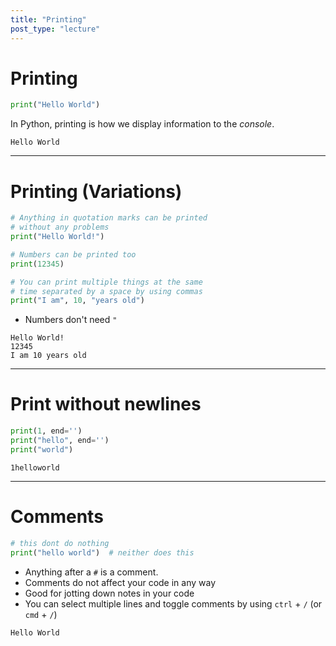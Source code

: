 ```yaml
---
title: "Printing"
post_type: "lecture"
---
```


# Printing

```python
print("Hello World")
```

In Python, printing is how we display information to the _console_.

```
Hello World
```

---

# Printing (Variations)

```python
# Anything in quotation marks can be printed
# without any problems
print("Hello World!")

# Numbers can be printed too
print(12345)

# You can print multiple things at the same
# time separated by a space by using commas
print("I am", 10, "years old")
```

- Numbers don't need `"`

```
Hello World!
12345
I am 10 years old
```

---

# Print without newlines

```python
print(1, end='')
print("hello", end='')
print("world")
```

```
1helloworld
```

---

# Comments

```python
# this dont do nothing
print("hello world")  # neither does this
```

- Anything after a `#` is a comment.
- Comments do not affect your code in any way
- Good for jotting down notes in your code
- You can select multiple lines and toggle comments by using `ctrl` + `/` (or `cmd` + `/`)

```
Hello World
```

